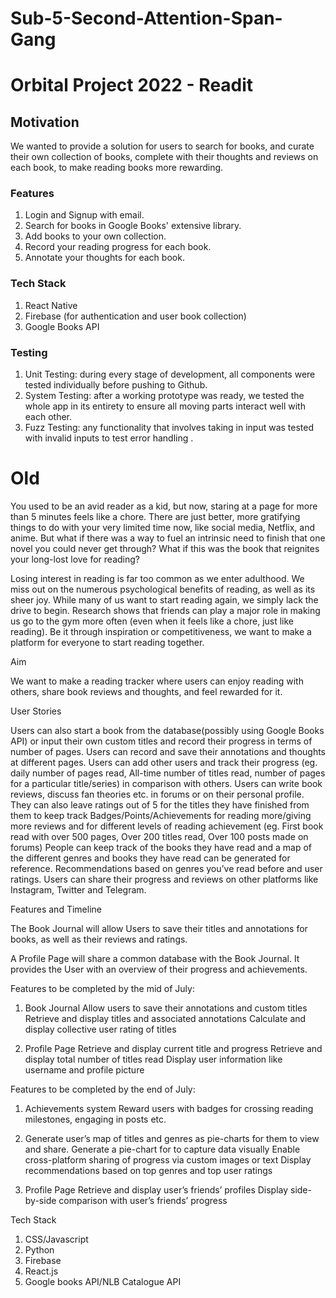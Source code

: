 # Sub-5-Second-Attention-Span-Gang
# Orbital Project 2022 - Readit

## Motivation 
We wanted to provide a solution for users to search for books, and curate their own collection of books, complete with their thoughts and reviews on each book, to make reading books more rewarding.

### Features
1. Login and Signup with email.
2. Search for books in Google Books' extensive library. 
3. Add books to your own collection.
4. Record your reading progress for each book.
5. Annotate your thoughts for each book.

### Tech Stack
1. React Native
2. Firebase (for authentication and user book collection)
3. Google Books API

### Testing
1. Unit Testing: during every stage of development, all components were tested individually before pushing to Github.
2. System Testing: after a working prototype was ready, we tested the whole app in its entirety to ensure all moving parts interact well with each other.
3. Fuzz Testing: any functionality that involves taking in input was tested with invalid inputs to test error handling .


# Old
You used to be an avid reader as a kid, but now, staring at a page for more than 5 minutes feels like a chore. There are just better, more gratifying things to do with your very limited time now, like social media, Netflix, and anime. But what if there was a way to fuel an intrinsic need to finish that one novel you could never get through? What if this was the book that reignites your long-lost love for reading?

Losing interest in reading is far too common as we enter adulthood. We miss out on the numerous psychological benefits of reading, as well as its sheer joy. While many of us want to start reading again, we simply lack the drive to begin. Research shows that friends can play a major role in making us go to the gym more often (even when it feels like a chore, just like reading). Be it through inspiration or competitiveness, we want to make a platform for everyone to start reading together.



Aim 

We want to make a reading tracker where users can enjoy reading with others, share book reviews and thoughts, and feel rewarded for it. 


User Stories

Users can also start a book from the database(possibly using Google Books API) or input their own custom titles and record their progress in terms of number of pages. 
Users can record and save their annotations and thoughts at different pages.
Users can add other users and track their progress (eg. daily number of pages read, All-time number of titles read, number of pages for a particular title/series) in comparison with others.
Users can write book reviews, discuss fan theories etc. in forums or on their personal profile. They can also leave ratings out of 5 for the titles they have finished from them to keep track
Badges/Points/Achievements for reading more/giving more reviews and for different levels of reading achievement (eg. First book read with over 500 pages, Over 200 titles read, Over 100 posts made on forums)
People can keep track of the books they have read and a map of the different genres and books they have read can be generated for reference.
Recommendations based on genres you’ve read before and user ratings.
Users can share their progress and reviews on other platforms like Instagram, Twitter and Telegram.

Features and Timeline


The Book Journal will allow Users to save their titles and annotations for books, as well as their reviews and ratings. 

A Profile Page will share a common database with the Book Journal. It provides the User with an overview of their progress and achievements.

Features to be completed by the mid of July: 


1. Book Journal 
Allow users to save their annotations and custom titles
Retrieve and display titles and associated annotations 
Calculate and display collective user rating of titles

2. Profile Page
Retrieve and display current title and progress
Retrieve and display total number of titles read 
Display user information like username and profile picture


Features to be completed by the end of July: 

1. Achievements system
Reward users with badges for crossing reading milestones, engaging in posts etc.

2. Generate user’s map of titles and genres as pie-charts for them to view and share.
Generate a pie-chart for to capture data visually
Enable cross-platform sharing of progress via custom images or text
Display recommendations based on top genres and top user ratings

3. Profile Page
Retrieve and display user’s friends’ profiles
Display side-by-side comparison with user’s friends’ progress




Tech Stack


1. CSS/Javascript
2. Python
3. Firebase
4. React.js
5. Google books API/NLB Catalogue API
